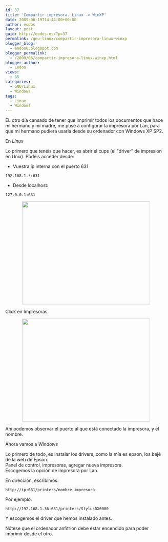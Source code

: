 ```yaml
---
id: 37
title: 'Compartir impresora. Linux -> WinXP'
date: 2009-06-19T14:44:00+00:00
author: eodos
layout: post
guid: http://eodos.es/?p=37
permalink: /gnu-linux/compartir-impresora-linux-winxp
blogger_blog:
  - eodos0.blogspot.com
blogger_permalink:
  - /2009/06/compartir-impresora-linux-winxp.html
blogger_author:
  - Eodos
views:
  - 65
categories:
  - GNU/Linux
  - Windows
tags:
  - Linux
  - Windows
---
```

EL otro día cansado de tener que imprimir todos los documentos que hace mi hermano y mi madre, me puse a configurar la impresora por Lan, para que mi hermano pudiera usarla desde su ordenador con Windows XP SP2.

En *Linux*

Lo primero que tenéis que hacer, es abrir el cups (el "driver" de impresión en Unix). Podéis acceder desde:

* Vuestra ip interna con el puerto 631  
``` 
192.168.1.*:631
```

* Desde localhost:  
```  
127.0.0.1:631
```

<a onblur="try {parent.deselectBloggerImageGracefully();} catch(e) {}" href="https://i2.wp.com/4.bp.blogspot.com/_H4ctsPRjMs8/SjuLPOQuYEI/AAAAAAAAAII/zZ_hYB2PVcA/s1600-h/cups.png" data-rel="lightbox-0" title=""><img style="display:block; margin:0px auto 10px; text-align:center;cursor:pointer; cursor:hand;width: 400px; height: 320px;" src="https://i2.wp.com/4.bp.blogspot.com/_H4ctsPRjMs8/SjuLPOQuYEI/AAAAAAAAAII/zZ_hYB2PVcA/s400/cups.png" border="0" alt="" id="BLOGGER_PHOTO_ID_5349022076075139138" data-recalc-dims="1" /></a>

Click en Impresoras

<a onblur="try {parent.deselectBloggerImageGracefully();} catch(e) {}" href="https://i0.wp.com/4.bp.blogspot.com/_H4ctsPRjMs8/SjuLe3bf54I/AAAAAAAAAIQ/jia8sszAUi8/s1600-h/dx.png" data-rel="lightbox-1" title=""><img style="display:block; margin:0px auto 10px; text-align:center;cursor:pointer; cursor:hand;width: 400px; height: 320px;" src="https://i2.wp.com/4.bp.blogspot.com/_H4ctsPRjMs8/SjuLe3bf54I/AAAAAAAAAIQ/jia8sszAUi8/s400/dx.png" border="0" alt="" id="BLOGGER_PHOTO_ID_5349022344824219522" data-recalc-dims="1" /></a>

Ahí podemos observar el puerto al que está conectado la impresora, y el nombre.

Ahora vamos a *Windows*

Lo primero de todo, es instalar los drivers, como la mía es epson, los bajé de la web de Epson.  
Panel de control, impresoras, agregar nueva impresora.  
Escogemos la opción de impresora por Lan.

En dirección, escribimos:  

```
http://ip:631/printers/nombre_impresora
```

Por ejemplo:

```
http://192.168.1.36:631/printers/StylusDX6000
```

Y escogemos el driver que hemos instalado antes.

Nótese que el ordenador anfitrion debe estar encendido para poder imprimir desde el otro.